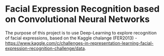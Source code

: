 # Facial Expression Recognition based on Convolutional Neural Networks

The purpose of this project is to use Deep-Learning to explore recognition of facial expressions, based on the Kaggle chalange (FER2013) - https://www.kaggle.com/c/challenges-in-representation-learning-facial-expression-recognition-challenge/data. 
